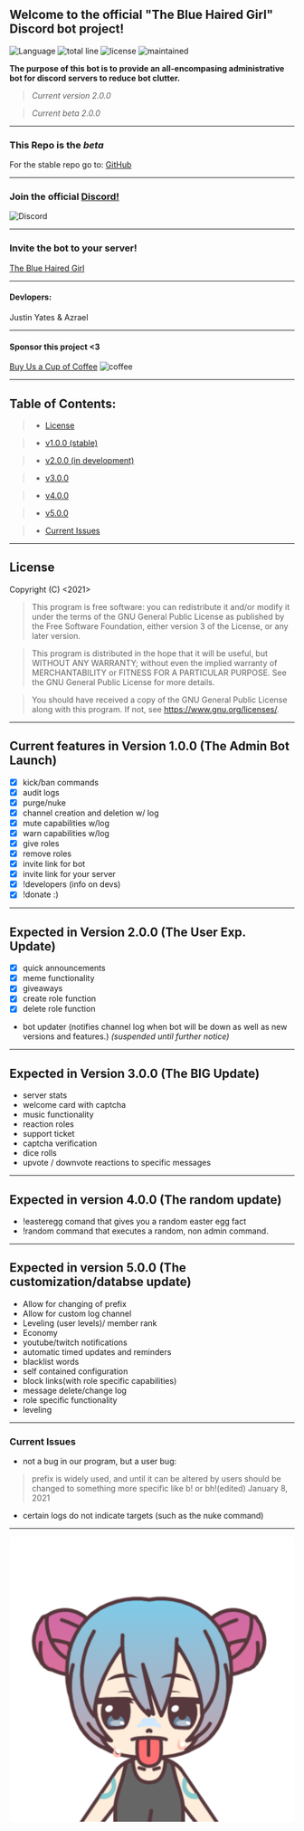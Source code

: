 ## Welcome to the official "The Blue Haired Girl" Discord bot project!

![Language](https://img.shields.io/github/languages/top/justinyates887/blue-haired-girl-bot?color=yellow)
![total line](https://img.shields.io/tokei/lines/github/justinyates887/blue-haired-girl-bot)
![license](https://img.shields.io/badge/License-GNU-blueviolet)
![maintained](https://img.shields.io/maintenance/yes/2021)

**The purpose of this bot is to provide an all-encompasing administrative bot for discord servers to reduce bot clutter.**

> *Current version 2.0.0*

> *Current beta 2.0.0*

---------------------------------------------------------------------------------------------------------------------------

### This Repo is the *beta*

For the stable repo go to: [GitHub](https://github.com/Small-Blue-Development/the-blue-haired-girl-v1.0)

---------------------------------------------------------------------------------------------------------------------------

### Join the official [Discord!](https://discord.gg/tb4mZWtXC8)
![Discord](https://img.shields.io/discord/795324515034726410?color=blue)

---------------------------------------------------------------------------------------------------------------------------

### Invite the bot to your server!
[The Blue Haired Girl](https://discord.com/api/oauth2/authorize?client_id=794674548875460649&permissions=8&scope=bot)

---------------------------------------------------------------------------------------------------------------------------

#### **Devlopers:**

Justin Yates & Azrael

---------------------------------------------------------------------------------------------------------------------------

#### Sponsor this project <3
[Buy Us a Cup of Coffee](https://www.buymeacoffee.com/smallbluedev)
![coffee](https://img.shields.io/badge/%E2%98%95-%244.00%20Raised-yellow)

---------------------------------------------------------------------------------------------------------------------------

## Table of Contents:

> - [License](#license)

> - [v1.0.0 (stable)](#v1)

> - [v2.0.0 (in development)](#v2)

> - [v3.0.0](#v3)

> - [v4.0.0](#v4)

> - [v5.0.0](#v5)

> - [Current Issues](#current-issues)

---------------------------------------------------------------------------------------------------------------------------

## <a name="license"></a>License

Copyright (C) <2021>
> This program is free software: you can redistribute it and/or modify
it under the terms of the GNU General Public License as published by
the Free Software Foundation, either version 3 of the License, or
any later version.

> This program is distributed in the hope that it will be useful,
but WITHOUT ANY WARRANTY; without even the implied warranty of
MERCHANTABILITY or FITNESS FOR A PARTICULAR PURPOSE.  See the
GNU General Public License for more details.

> You should have received a copy of the GNU General Public License
along with this program.  If not, see <https://www.gnu.org/licenses/>.

---------------------------------------------------------------------------------------------------------------------------

## <a name="v1"></a>Current features in Version 1.0.0 (The Admin Bot Launch)

- [x] kick/ban commands
- [x] audit logs
- [x] purge/nuke
- [x] channel creation and deletion w/ log
- [x] mute capabilities w/log
- [x] warn capabilities w/log
- [x] give roles 
- [x] remove roles
- [x] invite link for bot
- [x] invite link for your server
- [x] !developers (info on devs)
- [x] !donate :)

---------------------------------------------------------------------------------------------------------------------------

## <a name="v2"></a>Expected in Version 2.0.0 (The User Exp. Update)

- [x] quick announcements
- [x] meme functionality
- [x] giveaways
- [x] create role function
- [x] delete role function
- bot updater (notifies channel log when bot will be down as well as new versions and features.) *(suspended until further notice)*

---------------------------------------------------------------------------------------------------------------------------

## <a name="v3"></a>Expected in Version 3.0.0 (The BIG Update)

- server stats
- welcome card with captcha
- music functionality
- reaction roles
- support ticket
- captcha verification
- dice rolls
- upvote / downvote reactions to specific messages

---------------------------------------------------------------------------------------------------------------------------

## <a name="v4"></a>Expected in version 4.0.0 (The random update)
- !easteregg comand that gives you a random easter egg fact
- !random command that executes a random, non admin command.

---------------------------------------------------------------------------------------------------------------------------

## <a name="v5"></a>Expected in version 5.0.0 (The customization/databse update)
- Allow for changing of prefix
- Allow for custom log channel
- Leveling (user levels)/ member rank
- Economy
- youtube/twitch notifications
- automatic timed updates and reminders
- blacklist words
- self contained configuration
- block links(with role specific capabilities)
- message delete/change log
- role specific functionality
- leveling

---------------------------------------------------------------------------------------------------------------------------

### <a name="current-issues"></a>Current Issues

- not a bug in our program, but a user bug:

> prefix is widely used, and until it can be altered by users should be changed to something more specific like b! or bh!(edited)
January 8, 2021

- certain logs do not indicate targets (such as the nuke command)


---------------------------------------------------------------------------------------------------------------------------

![logo](./BHG.png)
